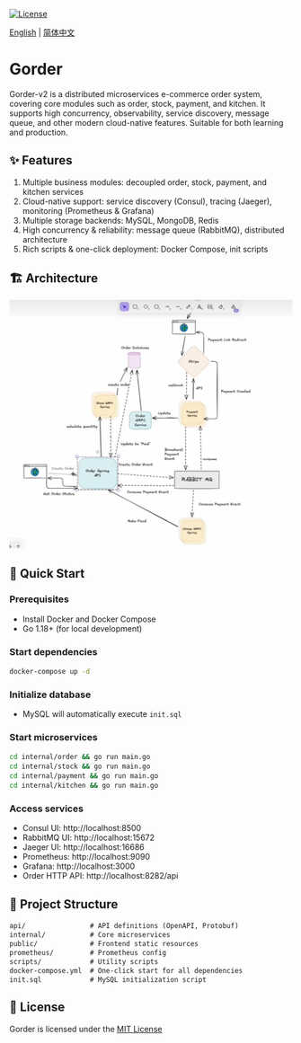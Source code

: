 [![License](https://img.shields.io/badge/License-MIT-yellow.svg)](https://opensource.org/licenses/MIT)

<!-- ![logo](./docs/images/logo.png) -->

[English](README_en.md) | [简体中文](README_cn.md)

# Gorder

Gorder-v2 is a distributed microservices e-commerce order system, covering core modules such as order, stock, payment, and kitchen. It supports high concurrency, observability, service discovery, message queue, and other modern cloud-native features. Suitable for both learning and production.

## ✨ Features

1. Multiple business modules: decoupled order, stock, payment, and kitchen services
2. Cloud-native support: service discovery (Consul), tracing (Jaeger), monitoring (Prometheus & Grafana)
3. Multiple storage backends: MySQL, MongoDB, Redis
4. High concurrency & reliability: message queue (RabbitMQ), distributed architecture
5. Rich scripts & one-click deployment: Docker Compose, init scripts

## 🏗️ Architecture

![Architecture](./Images/architecture.jpg)

## 🚀 Quick Start

### Prerequisites

- Install Docker and Docker Compose
- Go 1.18+ (for local development)

### Start dependencies

```bash
docker-compose up -d
```

### Initialize database

- MySQL will automatically execute `init.sql`

### Start microservices

```bash
cd internal/order && go run main.go
cd internal/stock && go run main.go
cd internal/payment && go run main.go
cd internal/kitchen && go run main.go
```

### Access services

- Consul UI: http://localhost:8500
- RabbitMQ UI: http://localhost:15672
- Jaeger UI: http://localhost:16686
- Prometheus: http://localhost:9090
- Grafana: http://localhost:3000
- Order HTTP API: http://localhost:8282/api

## 📂 Project Structure

```text
api/                # API definitions (OpenAPI, Protobuf)
internal/           # Core microservices
public/             # Frontend static resources
prometheus/         # Prometheus config
scripts/            # Utility scripts
docker-compose.yml  # One-click start for all dependencies
init.sql            # MySQL initialization script
```

## 📝 License

Gorder is licensed under the [MIT License](LICENSE)
